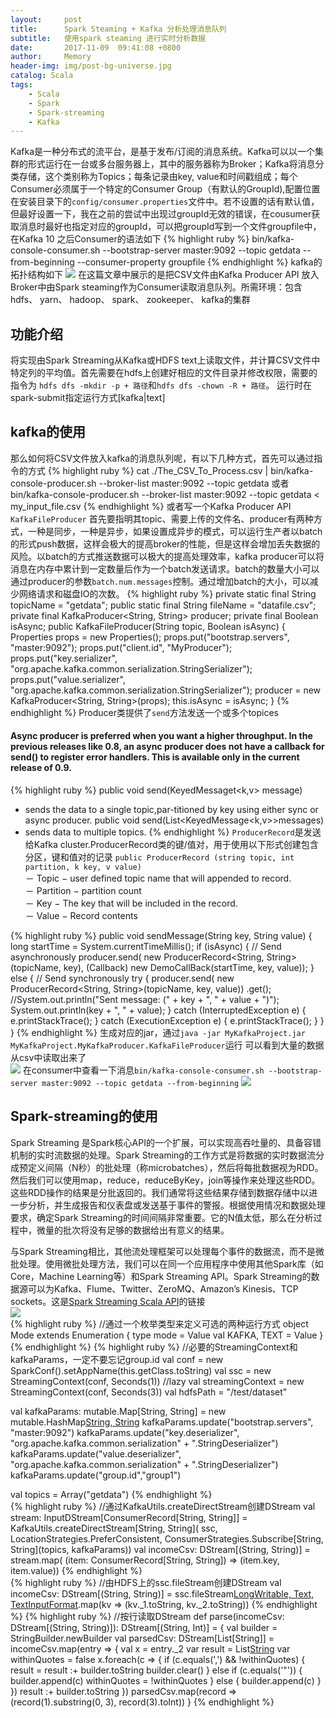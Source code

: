 ```yaml
---
layout:     post
title:      Spark Steaming + Kafka 分析处理消息队列
subtitle:   使用spark steaming 进行实时分析数据
date:       2017-11-09  09:41:08 +0800
author:     Memory
header-img: img/post-bg-universe.jpg
catalog: Scala
tags:
    - Scala
    - Spark
    - Spark-streaming
    - Kafka
---
```


Kafka是一种分布式的流平台，是基于发布/订阅的消息系统。Kafka可以以一个集群的形式运行在一台或多台服务器上，其中的服务器称为Broker；Kafka将消息分类存储，这个类别称为Topics；每条记录由key, value和时间戳组成；每个Consumer必须属于一个特定的Consumer Group（有默认的GroupId),配置位置在安装目录下的`config/consumer.properties`文件中。若不设置的话有默认值，但最好设置一下，我在之前的尝试中出现过groupId无效的错误，在cousumer获取消息时最好也指定对应的groupId，可以把groupId写到一个文件groupfile中，在Kafka 10 之后Consumer的语法如下
{% highlight ruby %}
bin/kafka-console-consumer.sh --bootstrap-server master:9092 --topic getdata --from-beginning --consumer-property groupfile
{% endhighlight %} 
kafka的拓扑结构如下
![](https://i.imgur.com/dbIn9YU.png)
在这篇文章中展示的是把CSV文件由Kafka Producer API 放入Broker中由Spark steaming作为Consumer读取消息队列。所需环境：包含hdfs、 yarn、 hadoop、 spark、 zookeeper、 kafka的集群

## 功能介绍 ##
将实现由Spark Streaming从Kafka或HDFS text上读取文件，并计算CSV文件中特定列的平均值。首先需要在hdfs上创建好相应的文件目录并修改权限，需要的指令为 `hdfs dfs -mkdir -p + 路径`和`hdfs dfs -chown -R + 路径`。 运行时在spark-submit指定运行方式[kafka|text]

## kafka的使用 ##
那么如何将CSV文件放入kafka的消息队列呢，有以下几种方式，首先可以通过指令的方式
{% highlight ruby %}
cat ./The_CSV_To_Process.csv | bin/kafka-console-producer.sh --broker-list master:9092 --topic getdata
或者
bin/kafka-console-producer.sh --broker-list master:9092 --topic getdata < my_input_file.csv
{% endhighlight %} 
或者写一个Kafka Producer API `KafkaFileProducer` 首先要指明其topic、需要上传的文件名、producer有两种方式，一种是同步，一种是异步，如果设置成异步的模式，可以运行生产者以batch的形式push数据，这样会极大的提高broker的性能，但是这样会增加丢失数据的风险。以batch的方式推送数据可以极大的提高处理效率，kafka producer可以将消息在内存中累计到一定数量后作为一个batch发送请求。batch的数量大小可以通过producer的参数`batch.num.messages`控制。通过增加batch的大小，可以减少网络请求和磁盘IO的次数。
{% highlight ruby %}
private static final String topicName = "getdata";
public static final String fileName = "datafile.csv";
private final KafkaProducer<String, String> producer;
private final Boolean isAsync;
public KafkaFileProducer(String topic, Boolean isAsync) {
     Properties props = new Properties();
     props.put("bootstrap.servers", "master:9092");
     props.put("client.id", "MyProducer");
     props.put("key.serializer",
                "org.apache.kafka.common.serialization.StringSerializer");
     props.put("value.serializer",
                "org.apache.kafka.common.serialization.StringSerializer");
     producer = new KafkaProducer<String, String>(props);
     this.isAsync = isAsync;
}
{% endhighlight %} 
Producer类提供了`send`方法发送一个或多个topices   
#### Async producer is preferred when you want a higher throughput. In the previous releases like 0.8, an async producer does not have a callback for send() to register error handlers. This is available only in the current release of 0.9.
{% highlight ruby %}
public void send(KeyedMessaget<k,v> message) 
- sends the data to a single topic,par-titioned by key using either sync or async producer.
public void send(List<KeyedMessage<k,v>>messages)
- sends data to multiple topics.
{% endhighlight %} 
`ProducerRecord`是发送给Kafka cluster.ProducerRecord类的键/值对，用于使用以下形式创建包含分区，键和值对的记录  `public ProducerRecord (string topic, int partition, k key, v value)`  
－ Topic − user defined topic name that will appended to record.    
－ Partition − partition count    
－ Key − The key that will be included in the record.       
－ Value − Record contents   

{% highlight ruby %}
public void sendMessage(String key, String value) {
        long startTime = System.currentTimeMillis();
        if (isAsync) { // Send asynchronously
            producer.send(
                    new ProducerRecord<String, String>(topicName, key),
                    (Callback) new DemoCallBack(startTime, key, value));
        } else { // Send synchronously
            try {
                producer.send(
                        new ProducerRecord<String, String>(topicName, key, value))
                        .get();
                //System.out.println("Sent message: (" + key + ", " + value + ")");
                System.out.println(key + ", " + value);
            } catch (InterruptedException e) {
                e.printStackTrace();
            } catch (ExecutionException e) {
                e.printStackTrace();
            }
        }
    }
{% endhighlight %} 
生成对应的jar，通过`java -jar MyKafkaProject.jar MyKafkaProject.MyKafkaProducer.KafkaFileProducer`运行 可以看到大量的数据从csv中读取出来了       
![](https://i.imgur.com/F5Yu7V1.png)
在consumer中查看一下消息`bin/kafka-console-consumer.sh --bootstrap-server master:9092 --topic getdata --from-beginning`
![](https://i.imgur.com/KAESSrk.png)   
## Spark-streaming的使用 ##  
Spark Streaming 是Spark核心API的一个扩展，可以实现高吞吐量的、具备容错机制的实时流数据的处理。Spark Streaming的工作方式是将数据的实时数据流分成预定义间隔（N秒）的批处理（称microbatches），然后将每批数据视为RDD。然后我们可以使用map，reduce，reduceByKey，join等操作来处理这些RDD。这些RDD操作的结果是分批返回的。我们通常将这些结果存储到数据存储中以进一步分析，并生成报告和仪表盘或发送基于事件的警报。根据使用情况和数据处理要求，确定Spark Streaming的时间间隔非常重要。它的N值太低，那么在分析过程中，微量的批次将没有足够的数据给出有意义的结果。

与Spark Streaming相比，其他流处理框架可以处理每个事件的数据流，而不是微批处理。使用微批处理方法，我们可以在同一个应用程序中使用其他Spark库（如Core，Machine Learning等）和Spark Streaming API。Spark Streaming的数据源可以为Kafka、Flume、Twitter、ZeroMQ、Amazon’s Kinesis、TCP sockets。这是[Spark Streaming Scala API](https://spark.apache.org/docs/1.3.0/api/scala/index.html#org.apache.spark.sql.package)的链接           
![](file:///Users/mac/Desktop/16.jpg)  
{% highlight ruby %}
//通过一个枚举类型来定义可选的两种运行方式
object Mode extends Enumeration {
    type mode = Value
    val KAFKA, TEXT = Value
  }  
{% endhighlight %} 
{% highlight ruby %}
//必要的StreamingContext和kafkaParams，一定不要忘记group.id
val conf = new SparkConf().setAppName(this.getClass.toString)
val ssc = new StreamingContext(conf, Seconds(1))
//lazy val streamingContext = new StreamingContext(conf, Seconds(3))
val hdfsPath = "/test/dataset"

val kafkaParams: mutable.Map[String, String] = new mutable.HashMap[String, String]()
kafkaParams.update("bootstrap.servers", "master:9092")
kafkaParams.update("key.deserializer", "org.apache.kafka.common.serialization" +
      ".StringDeserializer")
kafkaParams.update("value.deserializer", "org.apache.kafka.common.serialization" +
      ".StringDeserializer")
kafkaParams.update("group.id","group1")

val topics = Array("getdata")
{% endhighlight %}    
{% highlight ruby %}
//通过KafkaUtils.createDirectStream创建DStream
    val stream: InputDStream[ConsumerRecord[String, String]] =
      KafkaUtils.createDirectStream[String, String](
        ssc,
        LocationStrategies.PreferConsistent,
        ConsumerStrategies.Subscribe[String, String](topics, kafkaParams))
    val incomeCsv: DStream[(String, String)] = stream.map(
      (item: ConsumerRecord[String, String]) =>
        (item.key, item.value))
{% endhighlight %}  
{% highlight ruby %}
//由HDFS上的ssc.fileStream创建DStream
val incomeCsv: DStream[(String, String)] = ssc.fileStream[LongWritable, Text, TextInputFormat](hdfsPath).map(kv =>
      (kv._1.toString, kv._2.toString))
{% endhighlight %}
{% highlight ruby %}
//按行读取DStream
def parse(incomeCsv: DStream[(String, String)]): DStream[(String, Int)] = {
    val builder = StringBuilder.newBuilder
    val parsedCsv: DStream[List[String]] = incomeCsv.map(entry => {
      val x = entry._2
      var result = List[String]()
      var withinQuotes = false
      x.foreach(c => {
        if (c.equals(',') && !withinQuotes) {
          result = result :+ builder.toString
          builder.clear()
        } else if (c.equals('\"')) {
          builder.append(c)
          withinQuotes = !withinQuotes
        } else {
          builder.append(c)
        }
      })
      result :+ builder.toString
    })
    parsedCsv.map(record => (record(1).substring(0, 3), record(3).toInt))
}
{% endhighlight %}



 
 







